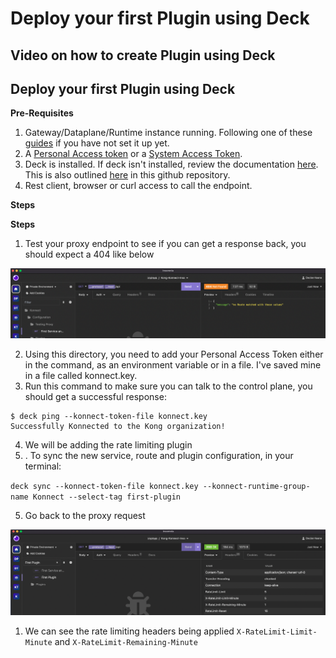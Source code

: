 # Deploy your first Plugin using Deck

## Video on how to create Plugin using Deck

<!--
[![Adding new Plugin using Deck](./images/)](https://youtu.be/ "Adding new Plugin using Deck")
-->

## Deploy your first Plugin using Deck

**Pre-Requisites**

1. Gateway/Dataplane/Runtime instance running. Following one of these [guides](../install/) if you have not set it up yet.
2. A [Personal Access token](../deck/create-deck-token-konnect/personal-access-token/) or a [System Access Token](../deck/create-deck-token-konnect/system-access-token/). 
3. Deck is installed. If deck isn't installed, review the documentation [here](https://docs.konghq.com/deck/latest/installation/). This is also outlined [here](../deck/install-deck/) in this github repository. 
4. Rest client, browser or curl access to call the endpoint. 

**Steps**

**Steps**


1. Test your proxy endpoint to see if you can get a response back, you should expect a 404 like below


![404](../../images/404.png)
 
2. Using this directory, you need to add your Personal Access Token either in the command, as an environment variable or in a file. I've saved mine in a file called konnect.key.
3. Run this command to make sure you can talk to the control plane, you should get a successful response:

```
$ deck ping --konnect-token-file konnect.key 
Successfully Konnected to the Kong organization!
```

4. We will be adding the rate limiting plugin
5. . To sync the new service, route and plugin configuration, in your terminal:


`deck sync --konnect-token-file konnect.key --konnect-runtime-group-name Konnect --select-tag first-plugin`

5.  Go back to the proxy request

![Test to see plugin enforced](../../images/test-plugin.png)

1. We can see the rate limiting headers being applied `X-RateLimit-Limit-Minute` and `X-RateLimit-Remaining-Minute`

